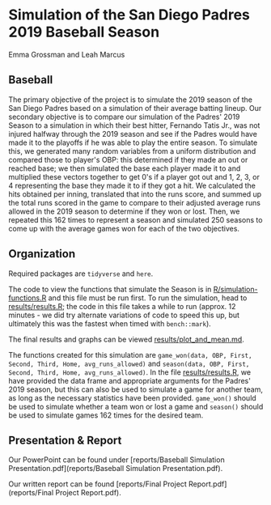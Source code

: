 # Simulation of the San Diego Padres 2019 Baseball Season

<!-- badges: start -->
<!-- badges: end -->

Emma Grossman and Leah Marcus

## Baseball

The primary objective of the project is to simulate the 2019 season of the San Diego Padres based on a simulation of their average batting lineup. Our secondary objective is to compare our simulation of the Padres' 2019 Season to a simulation in which their best hitter, Fernando Tatis Jr., was not injured halfway through the 2019 season and see if the Padres would have made it to the playoffs if he was able to play the entire season. To simulate this, we generated many random variables from a uniform distribution and compared those to player's OBP: this determined if they made an out or reached base; we then simulated the base each player made it to and multiplied these vectors together to get 0's if a player got out and 1, 2, 3, or 4 representing the base they made it to if they got a hit. We calculated the hits obtained per inning, translated that into the runs score, and summed up the total runs scored in the game to compare to their adjusted average runs allowed in the 2019 season to determine if they won or lost. Then, we repeated this 162 times to represent a season and simulated 250 seasons to come up with the average games won for each of the two objectives.

## Organization

Required packages are `tidyverse` and `here`.

The code to view the functions that simulate the Season is in [R/simulation-functions.R](R/simulation-functions.R) and this file must be run first. To run the simulation, head to [results/results.R](results/results.R); the code in this file takes a while to run (approx. 12 minutes - we did try alternate variations of code to speed this up, but ultimately this was the fastest when timed with `bench::mark`). 

The final results and graphs can be viewed [results/plot_and_mean.md](results/plot_and_mean.md).

The functions created for this simulation are `game_won(data, OBP, First, Second, Third, Home, avg_runs_allowed)` and `season(data, OBP, First, Second, Third, Home, avg_runs_allowed)`. In the file [results/results.R](results/results.R), we have provided the data frame and appropriate arguments for the Padres' 2019 season, but this can also be used to simulate a game for another team, as long as the necessary statistics have been provided. `game_won()` should be used to simulate whether a team won or lost a game and `season()` should be used to simulate games 162 times for the desired team. 

## Presentation & Report

Our PowerPoint can be found under [reports/Baseball Simulation Presentation.pdf](reports/Baseball Simulation Presentation.pdf).

Our written report can be found [reports/Final Project Report.pdf](reports/Final Project Report.pdf).
